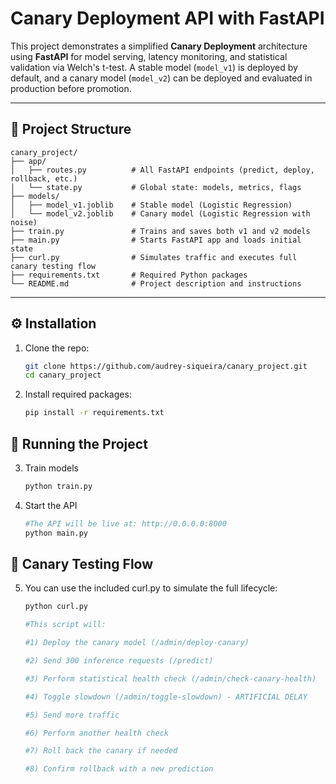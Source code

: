 # Canary Deployment API with FastAPI

This project demonstrates a simplified **Canary Deployment** architecture using **FastAPI** for model serving, latency monitoring, and statistical validation via Welch's t-test. A stable model (`model_v1`) is deployed by default, and a canary model (`model_v2`) can be deployed and evaluated in production before promotion.

---


## 📁 Project Structure


```
canary_project/
├── app/
│   ├── routes.py          # All FastAPI endpoints (predict, deploy, rollback, etc.)
│   └── state.py           # Global state: models, metrics, flags
├── models/
│   ├── model_v1.joblib    # Stable model (Logistic Regression)
│   └── model_v2.joblib    # Canary model (Logistic Regression with noise)
├── train.py               # Trains and saves both v1 and v2 models
├── main.py                # Starts FastAPI app and loads initial state
├── curl.py                # Simulates traffic and executes full canary testing flow
├── requirements.txt       # Required Python packages
└── README.md              # Project description and instructions
```



---

## ⚙️ Installation

1. Clone the repo:
   ```bash
   git clone https://github.com/audrey-siqueira/canary_project.git
   cd canary_project

2. Install required packages:
   ```bash
   pip install -r requirements.txt


## 🚀 Running the Project
  
3. Train models
    ```bash
   python train.py
    
4. Start the API
   ```bash
   #The API will be live at: http://0.0.0.0:8000
   python main.py

## 🔁 Canary Testing Flow

5. You can use the included curl.py to simulate the full lifecycle:
   ```bash
   python curl.py

   #This script will:
   
   #1) Deploy the canary model (/admin/deploy-canary)
   
   #2) Send 300 inference requests (/predict)
   
   #3) Perform statistical health check (/admin/check-canary-health)
   
   #4) Toggle slowdown (/admin/toggle-slowdown) - ARTIFICIAL DELAY
   
   #5) Send more traffic
   
   #6) Perform another health check
   
   #7) Roll back the canary if needed
   
   #8) Confirm rollback with a new prediction
